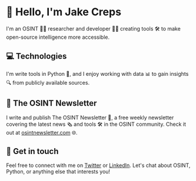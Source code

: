# 👋 Hello, I'm Jake Creps

I'm an OSINT 🕵️‍♂️ researcher and developer 👨‍💻 creating tools 🛠️ to make open-source intelligence more accessible.

## 💻 Technologies

I'm write tools in Python 🐍, and I enjoy working with data 📊 to gain insights 🔍 from publicly available sources.

## 📰 The OSINT Newsletter

I write and publish The OSINT Newsletter 📧, a free weekly newsletter covering the latest news 🗞️ and tools 🛠️ in the OSINT community. Check it out at [osintnewsletter.com](https://osintnewsletter.com) 🌐.

## 🤝 Get in touch

Feel free to connect with me on [Twitter](https://twitter.com/jakecreps) or [LinkedIn](https://www.linkedin.com/in/jakecreps/). Let's chat about OSINT, Python, or anything else that interests you!
